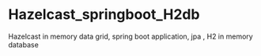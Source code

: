 # Hazelcast_springboot_H2db
Hazelcast in memory data grid, spring boot application, jpa , H2 in memory database

